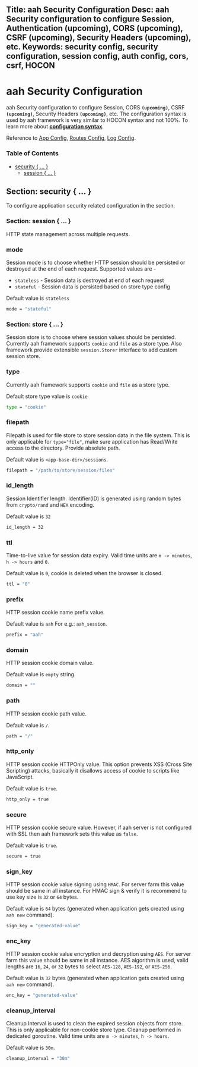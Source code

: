 Title: aah Security Configuration
Desc: aah Security configuration to configure Session, Authentication (upcoming),  CORS (upcoming), CSRF (upcoming), Security Headers (upcoming), etc.
Keywords: security config, security configuration, session config, auth config, cors, csrf, HOCON
---
# aah Security Configuration

aah Security configuration to configure Session, CORS **`(upcoming)`**, CSRF **`(upcoming)`**, Security Headers **`(upcoming)`**, etc. The configuration syntax is used by aah framework is very similar to HOCON syntax and not 100%. To learn more about **[configuration syntax](configuration.html)**.

Reference to [App Config](app-config.html), [Routes Config](routes-config.html), [Log Config](log-config.html).

### Table of Contents

* [security { ... }](#section-security)
  - [session { ... }](#section-session)

## Section: security { ... }
To configure application security related configuration in the section.

### Section: session { ... }
HTTP state management across multiple requests.

### mode
Session mode is to choose whether HTTP session should be persisted or destroyed at the end of each request. Supported values are -

* `stateless` - Session data is destroyed at end of each request
* `stateful` - Session data is persisted based on store type config

Default value is `stateless`
```bash
mode = "stateful"
```

### Section: store { ... }
Session store is to choose where session values should be persisted. Currently aah framework supports `cookie` and `file` as a store type. Also framework provide extensible `session.Storer` interface to add custom session store.

### type
Currently aah framework supports `cookie` and `file` as a store type.

Default store type value is `cookie`
```bash
type = "cookie"
```

### filepath
Filepath is used for file store to store session data in the file system. This is only applicable for `type="file"`, make sure application has Read/Write access to the directory. Provide absolute path.

Default value is `<app-base-dir>/sessions`.
```bash
filepath = "/path/to/store/session/files"
```

### id_length
Session Identifier length. Identifier(ID) is generated using random bytes from `crypto/rand` and `HEX` encoding.

Default value is `32`
```bash
id_length = 32
```

### ttl
Time-to-live value for session data expiry. Valid time units are `m -> minutes`, `h -> hours` and `0`.

Default value is `0`, cookie is deleted when the browser is closed.
```bash
ttl = "0"
```

### prefix
HTTP session cookie name prefix value.

Default value is `aah` For e.g.: `aah_session`.
```bash
prefix = "aah"
```

### domain
HTTP session cookie domain value.

Default value is `empty` string.
```bash
domain = ""
```

### path
HTTP session cookie path value.

Default value is `/`.
```bash
path = "/"
```

### http_only
HTTP session cookie HTTPOnly value. This option prevents XSS (Cross Site Scripting) attacks, basically it disallows access of cookie to scripts like JavaScript.

Default value is `true`.
```bash
http_only = true
```

### secure
HTTP session cookie secure value. However, if aah server is not configured with SSL then aah framework sets this value as `false`.

Default value is `true`.
```bash
secure = true
```

### sign_key
HTTP session cookie value signing using `HMAC`. For server farm this value should be same in all instance. For HMAC sign & verify it is recommend to use key size is `32` or `64` bytes.

Default value is `64` bytes (generated when application gets created using `aah new` command).
```bash
sign_key = "generated-value"
```

### enc_key
HTTP session cookie value encryption and decryption using `AES`. For server farm this value should be same in all instance. AES algorithm is used, valid lengths are `16`, `24`, or `32` bytes to select `AES-128`, `AES-192`, or `AES-256`.

Default value is `32` bytes (generated when application gets created using `aah new` command).
```bash
enc_key = "generated-value"
```

### cleanup_interval
Cleanup Interval is used to clean the expired session objects from store. This is only applicable for non-cookie store type. Cleanup performed in dedicated goroutine. Valid time units are `m -> minutes`, `h -> hours`.

Default value is `30m`.
```bash
cleanup_interval = "30m"
```
